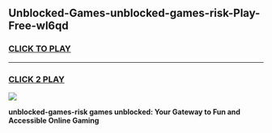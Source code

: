
## Unblocked-Games-unblocked-games-risk-Play-Free-wl6qd
<h3>
<a href="https://premium76.site?title=unblocked-games-risk&ref=18A1">CLICK TO PLAY</a></h3>
<hr>

<h3>
<a href="https://premium76.site?title=unblocked-games-risk&ref=18A1">CLICK 2 PLAY</a>
  
</h3>

<a href="https://premium76.site?title=unblocked-games-risk&ref=18A1"><img src="https://clearcache.store/games.png"></a>


**unblocked-games-risk games unblocked: Your Gateway to Fun and Accessible Online Gaming**
